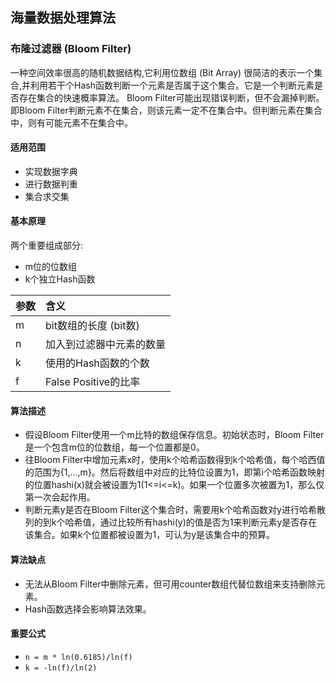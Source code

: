 ## 海量数据处理算法

### 布隆过滤器 (Bloom Filter)
一种空间效率很高的随机数据结构,它利用位数组 (Bit Array) 很简洁的表示一个集合,并利用若干个Hash函数判断一个元素是否属于这个集合。它是一个判断元素是否存在集合的快速概率算法。
Bloom Filter可能出现错误判断，但不会漏掉判断。即Bloom Filter判断元素不在集合，则该元素一定不在集合中。但判断元素在集合中，则有可能元素不在集合中。
#### 适用范围
* 实现数据字典
* 进行数据判重
* 集合求交集
#### 基本原理
两个重要组成部分:
* m位的位数组
* k个独立Hash函数

参数|含义
:--|:--
m|bit数组的长度 (bit数)
n|加入到过滤器中元素的数量
k|使用的Hash函数的个数
f|False Positive的比率
#### 算法描述
* 假设Bloom Filter使用一个m比特的数组保存信息。初始状态时，Bloom Filter是一个包含m位的位数组，每一个位置都是0。
* 往Bloom Filter中增加元素x时，使用k个哈希函数得到k个哈希值，每个哈西值的范围为{1,...,m}。然后将数组中对应的比特位设置为1，即第i个哈希函数映射的位置hashi(x)就会被设置为1(1<=i<=k)。如果一个位置多次被置为1，那么仅第一次会起作用。
* 判断元素y是否在Bloom Filter这个集合时，需要用k个哈希函数对y进行哈希散列的到k个哈希值，通过比较所有hashi(y)的值是否为1来判断元素y是否存在该集合。如果k个位置都被设置为1，可认为y是该集合中的预算。
#### 算法缺点
* 无法从Bloom Filter中删除元素，但可用counter数组代替位数组来支持删除元素。
* Hash函数选择会影响算法效果。
#### 重要公式
* `n = m * ln(0.6185)/ln(f)`
* `k = -ln(f)/ln(2)`
